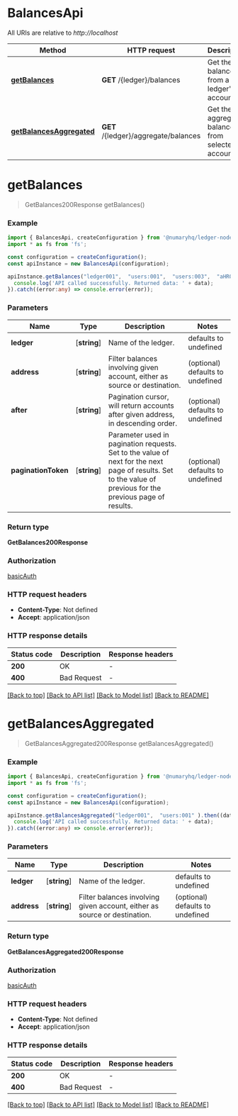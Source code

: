 # BalancesApi

All URIs are relative to *http://localhost*

Method | HTTP request | Description
------------- | ------------- | -------------
[**getBalances**](BalancesApi.md#getBalances) | **GET** /{ledger}/balances | Get the balances from a ledger&#39;s account
[**getBalancesAggregated**](BalancesApi.md#getBalancesAggregated) | **GET** /{ledger}/aggregate/balances | Get the aggregated balances from selected accounts


# **getBalances**
> GetBalances200Response getBalances()


### Example


```typescript
import { BalancesApi, createConfiguration } from '@numaryhq/ledger-nodejs';
import * as fs from 'fs';

const configuration = createConfiguration();
const apiInstance = new BalancesApi(configuration);

apiInstance.getBalances("ledger001",  "users:001",  "users:003",  "aHR0cHM6Ly9nLnBhZ2UvTmVrby1SYW1lbj9zaGFyZQ==" ).then((data:any) => {
  console.log('API called successfully. Returned data: ' + data);
}).catch((error:any) => console.error(error));
```


### Parameters

Name | Type | Description  | Notes
------------- | ------------- | ------------- | -------------
 **ledger** | [**string**] | Name of the ledger. | defaults to undefined
 **address** | [**string**] | Filter balances involving given account, either as source or destination. | (optional) defaults to undefined
 **after** | [**string**] | Pagination cursor, will return accounts after given address, in descending order. | (optional) defaults to undefined
 **paginationToken** | [**string**] | Parameter used in pagination requests.  Set to the value of next for the next page of results.  Set to the value of previous for the previous page of results. | (optional) defaults to undefined


### Return type

**GetBalances200Response**

### Authorization

[basicAuth](README.md#basicAuth)

### HTTP request headers

 - **Content-Type**: Not defined
 - **Accept**: application/json


### HTTP response details
| Status code | Description | Response headers |
|-------------|-------------|------------------|
**200** | OK |  -  |
**400** | Bad Request |  -  |

[[Back to top]](#) [[Back to API list]](README.md#documentation-for-api-endpoints) [[Back to Model list]](README.md#documentation-for-models) [[Back to README]](README.md)

# **getBalancesAggregated**
> GetBalancesAggregated200Response getBalancesAggregated()


### Example


```typescript
import { BalancesApi, createConfiguration } from '@numaryhq/ledger-nodejs';
import * as fs from 'fs';

const configuration = createConfiguration();
const apiInstance = new BalancesApi(configuration);

apiInstance.getBalancesAggregated("ledger001",  "users:001" ).then((data:any) => {
  console.log('API called successfully. Returned data: ' + data);
}).catch((error:any) => console.error(error));
```


### Parameters

Name | Type | Description  | Notes
------------- | ------------- | ------------- | -------------
 **ledger** | [**string**] | Name of the ledger. | defaults to undefined
 **address** | [**string**] | Filter balances involving given account, either as source or destination. | (optional) defaults to undefined


### Return type

**GetBalancesAggregated200Response**

### Authorization

[basicAuth](README.md#basicAuth)

### HTTP request headers

 - **Content-Type**: Not defined
 - **Accept**: application/json


### HTTP response details
| Status code | Description | Response headers |
|-------------|-------------|------------------|
**200** | OK |  -  |
**400** | Bad Request |  -  |

[[Back to top]](#) [[Back to API list]](README.md#documentation-for-api-endpoints) [[Back to Model list]](README.md#documentation-for-models) [[Back to README]](README.md)


